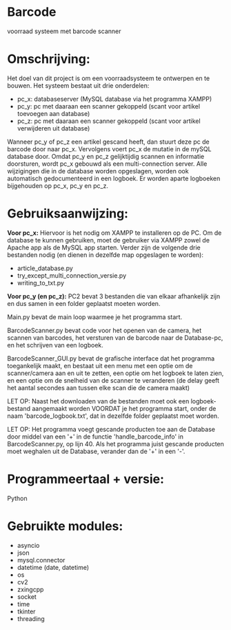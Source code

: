 # Barcode
voorraad systeem met barcode scanner

# Omschrijving:
Het doel van dit project is om een voorraadsysteem te ontwerpen en te bouwen. Het systeem bestaat uit drie onderdelen:
- pc_x: databaseserver (MySQL database via het programma XAMPP)
- pc_y: pc met daaraan een scanner gekoppeld (scant voor artikel toevoegen aan database)
- pc_z: pc met daaraan een scanner gekoppeld (scant voor artikel verwijderen uit database)

Wanneer pc_y of pc_z een artikel gescand heeft, dan stuurt deze pc de barcode door naar pc_x. Vervolgens voert pc_x de mutatie in de mySQL database door. Omdat pc_y en pc_z gelijktijdig scannen en informatie doorsturen, wordt pc_x gebouwd als een multi-connection server. Alle wijzigingen die in de database worden opgeslagen, worden ook automatisch gedocumenteerd in een logboek. Er worden aparte logboeken bijgehouden op pc_x, pc_y en pc_z. 

# Gebruiksaanwijzing:

**Voor pc_x:**
Hiervoor is het nodig om XAMPP te installeren op de PC. Om de database te kunnen gebruiken, moet de gebruiker via XAMPP zowel de Apache app als de MySQL app starten. 
Verder zijn de volgende drie bestanden nodig (en dienen in dezelfde map opgeslagen te worden):
- article_database.py
- try_except_multi_connection_versie.py
- writing_to_txt.py

**Voor pc_y (en pc_z):**
PC2 bevat 3 bestanden die van elkaar afhankelijk zijn en dus samen in een folder geplaatst moeten worden.

Main.py bevat de main loop waarmee je het programma start.

BarcodeScanner.py bevat code voor het openen van de camera, het scannen van barcodes, het versturen van de barcode naar de Database-pc, en het schrijven van een logboek.

BarcodeScanner_GUI.py bevat de grafische interface dat het programma toegankelijk maakt, en bestaat uit een menu met een optie om de scanner/camera aan en uit te zetten, een optie om het logboek te laten zien, en een optie om de snelheid van de scanner te veranderen (de delay geeft het aantal secondes aan tussen elke scan die de camera maakt)

LET OP: 
Naast het downloaden van de bestanden moet ook een logboek-bestand aangemaakt worden VOORDAT je het programma start, onder de naam 'barcode_logbook.txt', dat in dezelfde folder geplaatst moet worden.

LET OP: Het programma voegt gescande producten toe aan de Database door middel van een '+' in de functie 'handle_barcode_info' in BarcodeScanner.py, op lijn 40. Als het programma juist gescande producten moet weghalen uit de Database, verander dan de '+' in een '-'.

# Programmeertaal + versie:
Python

# Gebruikte modules:
- asyncio
- json
- mysql.connector
- datetime (date, datetime)
- os
- cv2
- zxingcpp
- socket
- time
- tkinter
- threading
